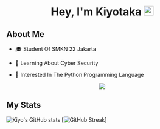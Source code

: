 <h1 align="center">Hey, I'm Kiyotaka <img src="https://media.giphy.com/media/hvRJCLFzcasrR4ia7z/giphy.gif" width="25px"></h1>

## About Me
- 🎓 Student Of SMKN 22 Jakarta 

- 🌱 Learning About Cyber Security

- 👯 Interested In The Python Programming Language 
<p  align="center">
<img src="https://user-images.githubusercontent.com/73097560/115834477-dbab4500-a447-11eb-908a-139a6edaec5c.gif"></p>

## My Stats
![Kiyo's GitHub stats](https://github-readme-stats.vercel.app/api?username=Kyxzy&theme=tokyonight&show_icons=true)
[![GitHub Streak](http://github-readme-streak-stats.herokuapp.com?user=Kyxzy&theme=tokyonight&date_format=M%20j%5B%2C%20Y%5D)]


